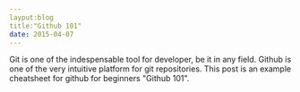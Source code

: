 ```yaml
---
layput:blog
title:"Github 101"
date: 2015-04-07
---
```

Git is one of the indespensable tool for developer, be it in any field. Github is one of the very intuitive platform for git repositories.
This post is an example cheatsheet for github for beginners "Github 101".  
